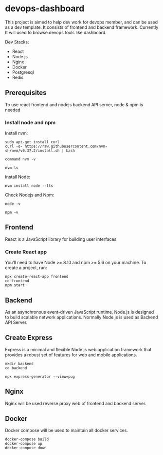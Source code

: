 # devops-dashboard

This project is aimed to help dev work for devops member, and can be used as a dev template.
It consists of frontend and backend framework.
Currently It will used to browse devops tools like dashboard.


Dev Stacks:

* React
* Node.js
* Nginx
* Docker
* Postgresql
* Redis

## Prerequisites

To use react frontend and nodejs backend API server, node & npm is needed

### Install node and npm

Install nvm:

```
sudo apt-get install curl
curl -o- https://raw.githubusercontent.com/nvm-sh/nvm/v0.37.2/install.sh | bash

command nvm -v

nvm ls

```

Install Node:

```
nvm install node --lts
```

Check Nodejs and Npm:

```
node -v

npm -v
```


## Frontend

React is a JavaScript library for building user interfaces

### Create React app

You’ll need to have Node >= 8.10 and npm >= 5.6 on your machine. To create a project, run:

```
npx create-react-app frontend
cd frontend
npm start
```

## Backend

As an asynchronous event-driven JavaScript runtime, Node.js is designed to build scalable network applications.
Normally Node.js is used as Backend API Server.

## Create Express

Express is a minimal and flexible Node.js web application framework that provides a robust set of features for web and mobile applications.

```
mkdir backend
cd backend

npx express-generator --view=pug
```

## Nginx

Nginx will be used reverse proxy web of frontend and backend server.

## Docker

Docker compose will be used to maintain all docker services.

```
docker-compose build
docker-compose up
docker-compose down
```



